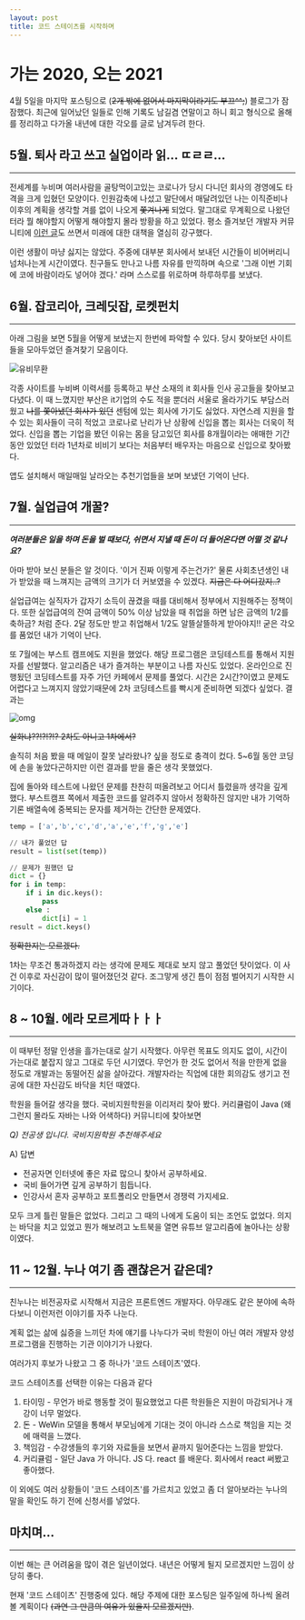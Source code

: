 ```yaml
---
layout: post
title: 코드 스테이츠를 시작하며
---
```


# 가는 2020, 오는 2021

4월 5일을 마지막 포스팅으로 (~~2개 밖에 없어서 마지막이라기도 부끄^^;~~) 블로그가 잠잠했다. 최근에 일어났던 일들로 인해 기록도 남길겸 연말이고 하니 회고 형식으로 올해를 정리하고 다가올 내년에 대한 각오를 글로 남겨두려 한다.





## 5월. 퇴사 라고 쓰고 실업이라 읽... ㄸㄹㄹ...

---

전세계를 누비며 여러사람을 골탕먹이고있는 코로나가 당시 다니던 회사의 경영에도 타격을 크게 입혔던 모양이다. 인원감축에 나섰고 말단에서 매달려있던 나는 이직준비나 이후의 계획을 생각할 겨를 없이 나오게 ~~쫓겨나게~~ 되었다. 말그대로 무계획으로 나왔던 터라 뭘 해야할지 어떻게 해야할지 몰라 방황을 하고 있었다. 평소 즐겨보던 개발자 커뮤니티에 [이런 글](https://okky.kr/article/708627)도 쓰면서 미래에 대한 대책을 열심히 강구했다. 

이런 생활이 마냥 싫지는 않았다. 주중에 대부분 회사에서 보내던 시간들이 비어버리니 넘처나는게 시간이였다. 친구들도 만나고 나름 자유를 만끽하며 속으로 '그래 이번 기회에 코에 바람이라도 넣어야 겠다.' 라며 스스로를 위로하며 하루하루를 보냈다.





## 6월. 잡코리아, 크레딧잡, 로켓펀치

---

아래 그림을 보면 5월을 어떻게 보냈는지 한번에 파악할 수 있다. 당시 찾아보던 사이트들을 모아두었던 즐겨찾기 모음이다.

![유비무환](https://i.imgur.com/aKQGCdO.png)

각종 사이트를 누비벼 이력서를 등록하고 부산 소재의 it 회사들 인사 공고들을 찾아보고다녔다. 이 때 느꼈지만 부산은 it기업의 수도 적을 뿐더러 서울로 올라가기도 부담스러웠고 ~~나를 쫓아냈던 회사가 있던~~ 센텀에 있는 회사에 가기도 싫었다. 자연스레 지원을 할 수 있는 회사들이 극히 적었고 코로나로 난리가 난 상황에 신입을 뽑는 회사는 더욱이 적었다. 신입을 뽑는 기업을 봤던 이유는 몸을 담고있던 회사를 8개월이라는 애매한 기간동안 있었던 터라 1년차로 비비기 보다는 처음부터 배우자는 마음으로 신입으로 찾아봤다.

앱도 설치해서 매일매일 날라오는 추천기업들을 보며 보냈던 기억이 난다.





## 7월. 실업급여 개꿀?

---

_**여러분들은 일을 하며 돈을 벌 때보다, 쉬면서 지낼 때 돈이 더 들어온다면 어떨 것 같나요?**_

아마 받아 보신 분들은 알 것이다. '이거 진짜 이렇게 주는건가?' 
물론 사회초년생인 내가 받았을 때 느껴지는 금액의 크기가 더 커보였을 수 있겠다. ~~지금은 다 어디갔지..?~~

실업급여는 실직자가 갑자기 소득이 끊겼을 때를 대비해서 정부에서 지원해주는 정책이다. 또한 실업급여의 잔여 금액이 50% 이상 남았을 때 취업을 하면 남은 금액의 1/2를 축하금? 처럼 준다. 2달 정도만 받고 취업해서 1/2도 알뜰살뜰하게 받아야지!! 굳은 각오를 품었던 내가 기억이 난다.

또 7월에는 부스트 캠프에도 지원을 했었다. 해당 프로그램은 코딩테스트를 통해서 지원자를 선발했다. 알고리즘은 내가 즐겨하는 부분이고 나름 자신도 있었다. 온라인으로 진행됬던 코딩테스트를 자주 가던 카페에서 문제를 풀었다. 시간은 2시간?이였고 문제도 어렵다고 느껴지지 않았기때문에 2차 코딩테스트를 빡시게 준비하면 되겠다 싶었다. 결과는

![omg](https://i.imgur.com/m6dsmfJ.png)

~~실화냐??!?!?!? 2차도 아니고 1차에서?~~

솔직히 처음 봤을 때 메일이 잘못 날라왔나? 싶을 정도로 충격이 컸다. 5~6월 동안 코딩에 손을 놓았다곤하지만 이런 결과를 받을 줄은 생각 못했었다.

집에 돌아와 테스트에 나왔던 문제를 찬찬히 떠올려보고 어디서 틀렸을까 생각을 깊게 했다.
부스트캠프 쪽에서 제출한 코드를 알려주지 않아서 정확하진 않지만 내가 기억하기론 배열속에 중복되는 문자를 제거하는 간단한 문제였다.

```python
temp = ['a','b','c','d','a','e','f','g','e']

// 내가 풀었던 답
result = list(set(temp))

// 문제가 원했던 답
dict = {}
for i in temp:
	if i in dic.keys():
		pass
	else :
		dict[i] = 1
result = dict.keys()
```

~~정확한지는 모르겠다.~~

1차는 무조건 통과하겠지 라는 생각에 문제도 제대로 보지 않고 풀었던 탓이었다. 이 사건 이후로 자신감이 많이 떨어졌던것 같다. 조그맣게 생긴 틈이 점점 벌어지기 시작한 시기이다.





## 8 ~ 10월. 에라 모르게따ㅏㅏㅏ

---

이 때부턴 정말 인생을 흘가는대로 살기 시작했다. 아무런 목표도 의지도 없이, 시간이 가는대로 붙잡지 않고 그대로 두던 시기였다. 무언가 한 것도 없어서 적을 만한게 없을 정도로 개발과는 동떨어진 삶을 살아갔다. 개발자라는 직업에 대한 회의감도 생기고 전공에 대한 자신감도 바닥을 치던 때였다. 

학원을 들어갈 생각을 했다. 국비지원학원을 이리저리 찾아 봤다. 커리큘럼이 Java (왜 그런지 몰라도 자바는 나와 어색하다) 커뮤니티에 찾아보면

*Q) 전공생 입니다. 국비지원학원 추천해주세요*

A) 답변

- 전공자면 인터넷에 좋은 자료 많으니 찾아서 공부하세요.
- 국비 들어가면 깊게 공부하기 힘듭니다.
- 인강사서 혼자 공부하고 포트폴리오 만들면서 경쟁력 가지세요.

모두 크게 틀린 말들은 없었다. 그리고 그 때의 나에게 도움이 되는 조언도 없었다.
의지는 바닥을 치고 있었고 뭔가 해보려고 노트북을 열면 유튜브 알고리즘에 놀아나는 상황이였다.





## 11 ~ 12월. 누나 여기 좀 괜찮은거 같은데?

---

친누나는 비전공자로 시작해서 지금은 프론트엔드 개발자다. 아무래도 같은 분야에 속하다보니 이런저런 이야기를 자주 나눈다. 

계획 없는 삶에 싫증을 느끼던 차에 얘기를 나누다가 국비 학원이 아닌 여러 개발자 양성 프로그램을 진행하는 기관 이야기가 나왔다.

여러가지 후보가 나왔고 그 중 하나가 '코드 스테이츠'였다.

코드 스테이츠를 선택한 이유는 다음과 같다

1. 타이밍 - 무언가 바로 행동할 것이 필요했었고 다른 학원들은 지원이 마감되거나 개강이 너무 멀었다.
2. 돈 - WeWin 모델을 통해서 부모님에게 기대는 것이 아니라 스스로 책임을 지는 것에 매력을 느꼈다.
3. 책임감 - 수강생들의 후기와 자료들을 보면서 끝까지 밀어준다는 느낌을 받았다.
4. 커리큘럼 - 일단 Java 가 아니다. JS 다. react 를 배운다. 회사에서 react 써봤고 좋아했다.

이 외에도 여러 상황들이 '코드 스테이츠'를 가르치고 있었고 좀 더 알아보라는 누나의 말을 확인도 하기 전에 신청서를 넣었다.





## 마치며...

---

이번 해는 큰 어려움을 많이 겪은 일년이었다. 내년은 어떻게 될지 모르겠지만 느낌이 상당히 좋다.

현재 '코드 스테이츠' 진행중에 있다.  해당 주제에 대한 포스팅은 일주일에 하나씩 올려볼 계획이다 ~~(과연 그 만큼의 여유가 있을지 모르겠지만)~~.  

